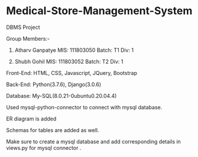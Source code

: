 # Medical-Store-Management-System

DBMS Project

Group Members:-

1) Atharv Ganpatye 
   MIS: 111803050
   Batch: T1
   Div: 1

2) Shubh Gohil
   MIS: 111803052
   Batch: T2
   Div: 1

Front-End: HTML, CSS, Javascript, JQuery, Bootstrap

Back-End: Python(3.7.6), Django(3.0.6)

Database: My-SQL(8.0.21-0ubuntu0.20.04.4)

Used mysql-python-connector to connect with mysql database.

ER diagram is added

Schemas for tables are added as well.

Make sure to create a mysql database and add corresponding details in views.py for mysql connector
.
